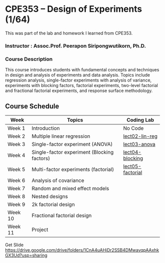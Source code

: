 # CPE353 – Design of Experiments (1/64)
This was part of the lab and homework I learned from CPE353.

### Instructor : Assoc.Prof. Peerapon Siripongwutikorn, Ph.D.

### Course Description
This course introduces students with fundamental concepts and techniques in design and analysis of experiments
and data analysis. Topics include regression analysis, single-factor experiments with analysis of variance,
experiments with blocking factors, factorial experiments, two-level factorial and fractional factorial experiments,
and response surface methodology.

## Course Schedule

| Week    | Topics                                        | Coding Lab                           |
| ------- | --------------------------------------------- | ------------------------------------ |
| Week 1  | Introduction                                  | No Code                              |
| Week 2  | Multiple linear regression                    | [lect02-lin-reg](lect02-lin-reg.ipynb)|
| Week 3  | Single-factor experiment (ANOVA)              | [lect03-anova](lect03-anova.ipynb)   |
| Week 4  | Single-factor experiment (Blocking factors)   | [lect04-blocking](lect04-blocking.ipynb)|
| Week 5  | Multi-factor experiments (factorial)          | [lect05-factorial](lect05-factorial.ipynb)|
| Week 6  | Analysis of covariance                        |                                      |
| Week 7  | Random and mixed effect models                |                                      |
| Week 8  | Nested designs                                |                                      |
| Week 9  | 2k factorial design                           |                                      |
| Week 10 | Fractional factorial design                   |                                      |
| Week 11 | Project                                       |                                      |


Get Slide https://drive.google.com/drive/folders/1CnA4uAHiDr2SSB4DMwavqpAAxhkGX3Ud?usp=sharing
